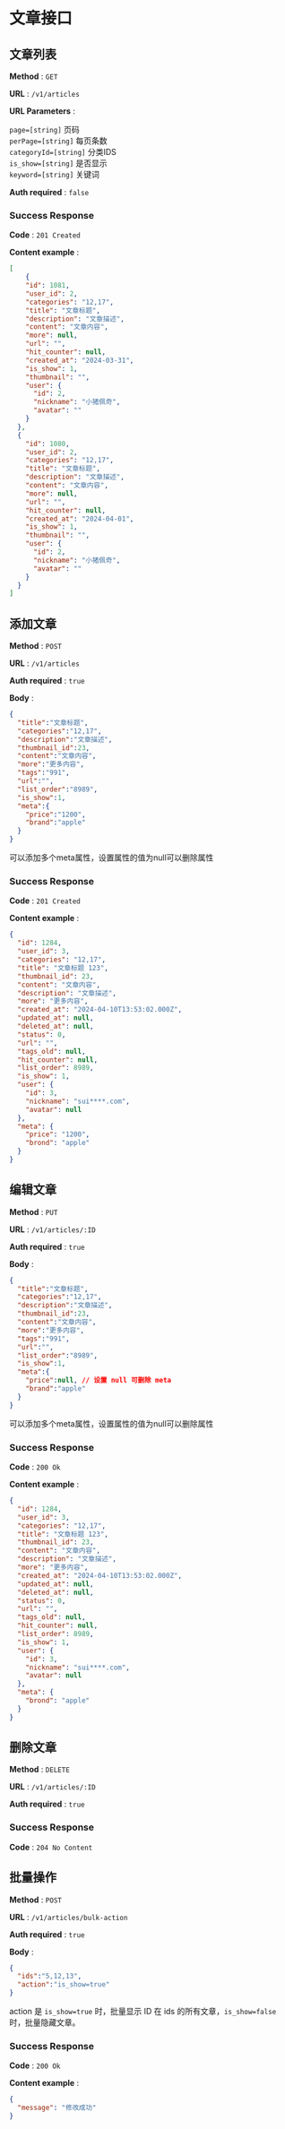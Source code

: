 文章接口
======

## 文章列表

**Method** : `GET`

**URL** : `/v1/articles`

**URL Parameters** : 

`page=[string]` 页码  
`perPage=[string]` 每页条数  
`categoryId=[string]` 分类IDS  
`is_show=[string]` 是否显示  
`keyword=[string]` 关键词  

**Auth required** : `false`

### Success Response

**Code** : `201 Created`

**Content example** :
```json
[
    {
    "id": 1081,
    "user_id": 2,
    "categories": "12,17",
    "title": "文章标题",
    "description": "文章描述",
    "content": "文章内容",
    "more": null,
    "url": "",
    "hit_counter": null,
    "created_at": "2024-03-31",
    "is_show": 1,
    "thumbnail": "",
    "user": {
      "id": 2,
      "nickname": "小猪佩奇",
      "avatar": ""
    }
  },
  {
    "id": 1080,
    "user_id": 2,
    "categories": "12,17",
    "title": "文章标题",
    "description": "文章描述",
    "content": "文章内容",
    "more": null,
    "url": "",
    "hit_counter": null,
    "created_at": "2024-04-01",
    "is_show": 1,
    "thumbnail": "",
    "user": {
      "id": 2,
      "nickname": "小猪佩奇",
      "avatar": ""
    }
  }
]
```



## 添加文章

**Method** : `POST`

**URL** : `/v1/articles`

**Auth required** : `true`

**Body** :

```json
{
  "title":"文章标题",
  "categories":"12,17",
  "description":"文章描述",
  "thumbnail_id":23,
  "content":"文章内容",
  "more":"更多内容",
  "tags":"991",
  "url":"",
  "list_order":"8989",
  "is_show":1,
  "meta":{
    "price":"1200",
    "brand":"apple"
  }
}
```

可以添加多个meta属性，设置属性的值为null可以删除属性

### Success Response

**Code** : `201 Created`

**Content example** :

```json
{
  "id": 1284,
  "user_id": 3,
  "categories": "12,17",
  "title": "文章标题 123",
  "thumbnail_id": 23,
  "content": "文章内容",
  "description": "文章描述",
  "more": "更多内容",
  "created_at": "2024-04-10T13:53:02.000Z",
  "updated_at": null,
  "deleted_at": null,
  "status": 0,
  "url": "",
  "tags_old": null,
  "hit_counter": null,
  "list_order": 8989,
  "is_show": 1,
  "user": {
    "id": 3,
    "nickname": "sui****.com",
    "avatar": null
  },
  "meta": {
    "price": "1200",
    "brond": "apple"
  }
}
```


## 编辑文章

**Method** : `PUT`

**URL** : `/v1/articles/:ID`

**Auth required** : `true`

**Body** :

```json
{
  "title":"文章标题",
  "categories":"12,17",
  "description":"文章描述",
  "thumbnail_id":23,
  "content":"文章内容",
  "more":"更多内容",
  "tags":"991",
  "url":"",
  "list_order":"8989",
  "is_show":1,
  "meta":{
    "price":null, // 设置 null 可删除 meta
    "brand":"apple"
  }
}
```

可以添加多个meta属性，设置属性的值为null可以删除属性

### Success Response

**Code** : `200 Ok`

**Content example** :

```json
{
  "id": 1284,
  "user_id": 3,
  "categories": "12,17",
  "title": "文章标题 123",
  "thumbnail_id": 23,
  "content": "文章内容",
  "description": "文章描述",
  "more": "更多内容",
  "created_at": "2024-04-10T13:53:02.000Z",
  "updated_at": null,
  "deleted_at": null,
  "status": 0,
  "url": "",
  "tags_old": null,
  "hit_counter": null,
  "list_order": 8989,
  "is_show": 1,
  "user": {
    "id": 3,
    "nickname": "sui****.com",
    "avatar": null
  },
  "meta": {
    "brond": "apple"
  }
}
```


## 删除文章

**Method** : `DELETE`

**URL** : `/v1/articles/:ID`

**Auth required** : `true`

### Success Response

**Code** : `204 No Content`



## 批量操作

**Method** : `POST`

**URL** : `/v1/articles/bulk-action`

**Auth required** : `true`

**Body** :

```json
{
  "ids":"5,12,13",
  "action":"is_show=true"
}
```
action 是 `is_show=true` 时，批量显示 ID 在 ids 的所有文章，`is_show=false` 时，批量隐藏文章。

### Success Response

**Code** : `200 Ok`

**Content example** :

```json
{
  "message": "修改成功"
}
```
